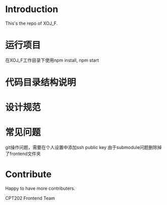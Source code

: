 # Introduction 
This's the repo of XOJ_F.

# 运行项目
在XOJ_F工作目录下使用npm install, npm start

# 代码目录结构说明

# 设计规范

# 常见问题
git操作问题，需要在个人设置中添加ssh public key
由于submodule问题删除掉了frontend文件夹

# Contribute
Happy to have more contributers.

CPT202 Frontend Team